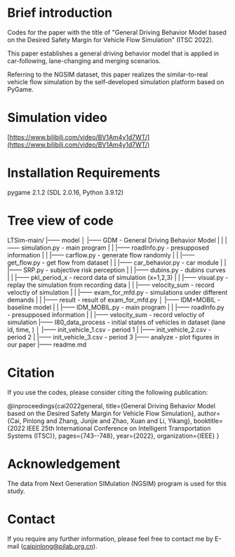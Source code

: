 # Brief introduction

Codes for the paper with the title of "General Driving Behavior Model based on the Desired Safety Margin for Vehicle Flow Simulation" (ITSC 2022).

This paper establishes a general driving behavior model that is applied in car-following, lane-changing and merging scenarios.

Referring to the NGSIM dataset, this paper realizes the similar-to-real vehicle flow simulation by the self-developed simulation platform based on PyGame. 

# Simulation video

[https://www.bilibili.com/video/BV1Am4y1d7WT/](https://www.bilibili.com/video/BV1Am4y1d7WT/)


# Installation Requirements

pygame 2.1.2 (SDL 2.0.16, Python 3.9.12)


# Tree view of code
LTSim-main/
|—— model
│   |—— GDM                       - General Driving Behavior Model
|   |   |—— simulation.py         - main program
|   |   |—— roadInfo.py           - presupposed information
|   |   |—— carflow.py            - generate flow randomly 
|   |   |—— get_flow.py           - get flow from dataset
|   |   |—— car_behavior.py       - car module
|   |   |—— SRP.py                - subjective risk perception
|   |   |—— dubins.py             - dubins curves
|   |   |—— pkl_period_x          - record data of simulation (x=1,2,3)
|   |   |—— visual.py             - replay the simulation from recording data
|   |   |—— velocity_sum          - record veloctiy of simulation
|   |   |—— exam_for_mfd.py       - simulations under different demands
|   |   |—— result                - result of exam_for_mfd.py 
│   |—— IDM+MOBIL                 - baseline model
|   |   |—— IDM_MOBIL.py          - main program
|   |   |—— roadInfo.py           - presupposed information
|   |   |—— velocity_sum          - record veloctiy of simulation
|—— I80_data_process              - initial states of vehicles in dataset (lane id, time, )
│   |—— init_vehicle_1.csv        - period 1
|   |—— init_vehicle_2.csv        - period 2
|   |—— init_vehicle_3.csv        - period 3
|—— analyze                       - plot figures in our paper
|—— readme.md


# Citation

If you use the codes, please consider citing the following publication:

@inproceedings{cai2022general,
  title={General Driving Behavior Model based on the Desired Safety Margin for Vehicle Flow Simulation},
  author={Cai, Pinlong and Zhang, Junjie and Zhao, Xuan and Li, Yikang},
  booktitle={2022 IEEE 25th International Conference on Intelligent Transportation Systems (ITSC)},
  pages={743--748},
  year={2022},
  organization={IEEE}
}

# Acknowledgement

The data from Next Generation SIMulation (NGSIM) program is used for this study.

# Contact

If you require any further information, please feel free to contact me by E-mail (caipinlong@pjlab.org.cn). 

